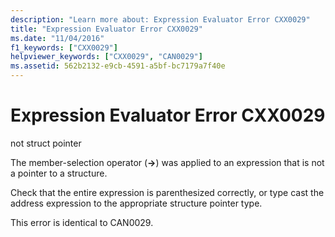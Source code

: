 ```yaml
---
description: "Learn more about: Expression Evaluator Error CXX0029"
title: "Expression Evaluator Error CXX0029"
ms.date: "11/04/2016"
f1_keywords: ["CXX0029"]
helpviewer_keywords: ["CXX0029", "CAN0029"]
ms.assetid: 562b2132-e9cb-4591-a5bf-bc7179a7f40e
---
```

# Expression Evaluator Error CXX0029

not struct pointer

The member-selection operator (**->**) was applied to an expression that is not a pointer to a structure.

Check that the entire expression is parenthesized correctly, or type cast the address expression to the appropriate structure pointer type.

This error is identical to CAN0029.
